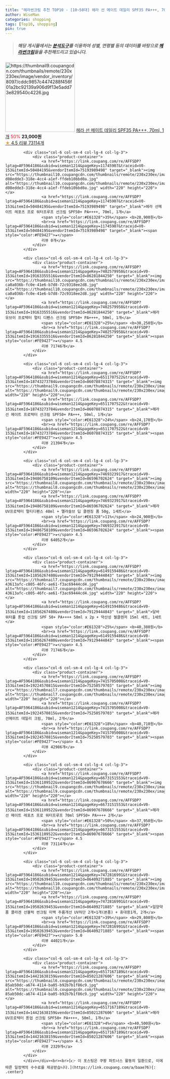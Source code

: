 ```yaml
---
title: "헤라썬크림 추천 TOP10 - [10~50대] 헤라 선 메이트 데일리 SPF35 PA+++, 70ml, 1개"
author: WiseMan
categories: shopping
tags: [Top10, shopping]
pin: true
---
```


> ##### 해당 게시물에서는 [**분석도구**](https://itemscout.io/)를 이용하여 **성별**, **연령별** 등의 데이터를 바탕으로 [**헤라썬크림**](https://link.coupang.com/a/baae76)들을 추천해드리고 있습니다.
<div class="container"><div class="row">
            <div class="col-6 col-sm-4 col-lg-4 col-lg-3">
                <div class="product-container">
                    <a href="https://link.coupang.com/re/AFFSDP?lptag=AF5964186&subid=wiseman1214&pageKey=1815618117&traceid=V0-153&itemId=19717818320&vendorItemId=87557097724" target="_blank"><img src="https://thumbnail9.coupangcdn.com/thumbnails/remote/230x230ex/image/vendor_inventory/8097/cddc9857c4474288f456f01a2bc92139a906d9f13e5add73e829540c4226.jpg" alt="https://thumbnail9.coupangcdn.com/thumbnails/remote/230x230ex/image/vendor_inventory/8097/cddc9857c4474288f456f01a2bc92139a906d9f13e5add73e829540c4226.jpg" width="220" height="220"></a>
                    <a href="https://link.coupang.com/re/AFFSDP?lptag=AF5964186&subid=wiseman1214&pageKey=1815618117&traceid=V0-153&itemId=19717818320&vendorItemId=87557097724" target="_blank">헤라 선 메이트 데일리 SPF35 PA+++, 70ml, 1개</a>
                    <span style="color:#E61328">50%</span> <b>23,000원</b>
                    <br><a href="https://link.coupang.com/re/AFFSDP?lptag=AF5964186&subid=wiseman1214&pageKey=1815618117&traceid=V0-153&itemId=19717818320&vendorItemId=87557097724" target="_blank"><span style="color:#FE9427">★</span> 4.5
                    리뷰 73114개</a>
                </div>
            </div>
            
            <div class="col-6 col-sm-4 col-lg-4 col-lg-3">
                <div class="product-container">
                    <a href="https://link.coupang.com/re/AFFSDP?lptag=AF5964186&subid=wiseman1214&pageKey=11745907&traceid=V0-153&itemId=50484195&vendorItemId=75193989498" target="_blank"><img src="https://thumbnail10.coupangcdn.com/thumbnails/remote/230x230ex/image/retail/images/8564168547424630-d08edde3-318e-4cc4-a1ef-ffdeb10bbd0a.jpg" alt="https://thumbnail10.coupangcdn.com/thumbnails/remote/230x230ex/image/retail/images/8564168547424630-d08edde3-318e-4cc4-a1ef-ffdeb10bbd0a.jpg" width="220" height="220"></a>
                    <a href="https://link.coupang.com/re/AFFSDP?lptag=AF5964186&subid=wiseman1214&pageKey=11745907&traceid=V0-153&itemId=50484195&vendorItemId=75193989498" target="_blank">헤라 선메이트 레포츠 프로 워터프루프 선크림 SPF50+ PA++++, 70ml, 1개</a>
                    <span style="color:#E61328">35%</span> <b>28,900원</b>
                    <br><a href="https://link.coupang.com/re/AFFSDP?lptag=AF5964186&subid=wiseman1214&pageKey=11745907&traceid=V0-153&itemId=50484195&vendorItemId=75193989498" target="_blank"><span style="color:#FE9427">★</span> 
                    리뷰 0개</a>
                </div>
            </div>
            
            <div class="col-6 col-sm-4 col-lg-4 col-lg-3">
                <div class="product-container">
                    <a href="https://link.coupang.com/re/AFFSDP?lptag=AF5964186&subid=wiseman1214&pageKey=7402579958&traceid=V0-153&itemId=19163355516&vendorItemId=86281844250" target="_blank"><img src="https://thumbnail10.coupangcdn.com/thumbnails/remote/230x230ex/image/retail/images/2617191300426652-ca0a036b-fc0e-41e6-b7d8-72c9318ee2d8.jpg" alt="https://thumbnail10.coupangcdn.com/thumbnails/remote/230x230ex/image/retail/images/2617191300426652-ca0a036b-fc0e-41e6-b7d8-72c9318ee2d8.jpg" width="220" height="220"></a>
                    <a href="https://link.coupang.com/re/AFFSDP?lptag=AF5964186&subid=wiseman1214&pageKey=7402579958&traceid=V0-153&itemId=19163355516&vendorItemId=86281844250" target="_blank">헤라 유브이 프로텍터 멀티 디펜스 선크림 SPF50+ PA++++, 50ml, 1개</a>
                    <span style="color:#E61328">25%</span> <b>38,250원</b>
                    <br><a href="https://link.coupang.com/re/AFFSDP?lptag=AF5964186&subid=wiseman1214&pageKey=7402579958&traceid=V0-153&itemId=19163355516&vendorItemId=86281844250" target="_blank"><span style="color:#FE9427">★</span> 4.5
                    리뷰 71746개</a>
                </div>
            </div>
            
            <div class="col-6 col-sm-4 col-lg-4 col-lg-3">
                <div class="product-container">
                    <a href="https://link.coupang.com/re/AFFSDP?lptag=AF5964186&subid=wiseman1214&pageKey=6511707522&traceid=V0-153&itemId=18743273784&vendorItemId=86078874315" target="_blank"><img src="https://thumbnail9.coupangcdn.com/thumbnails/remote/230x230ex/image/vendor_inventory/128f/965dd4354eb0173d2f8fdd5ce083a46f8dd0eeb651dd0d3693e794dfcb7e.jpg" alt="https://thumbnail9.coupangcdn.com/thumbnails/remote/230x230ex/image/vendor_inventory/128f/965dd4354eb0173d2f8fdd5ce083a46f8dd0eeb651dd0d3693e794dfcb7e.jpg" width="220" height="220"></a>
                    <a href="https://link.coupang.com/re/AFFSDP?lptag=AF5964186&subid=wiseman1214&pageKey=6511707522&traceid=V0-153&itemId=18743273784&vendorItemId=86078874315" target="_blank">헤라 선 메이트 프로텍터 선크림 SPF50+ PA+++, 50ml, 1개</a>
                    <span style="color:#E61328">24%</span> <b>24,170원</b>
                    <br><a href="https://link.coupang.com/re/AFFSDP?lptag=AF5964186&subid=wiseman1214&pageKey=6511707522&traceid=V0-153&itemId=18743273784&vendorItemId=86078874315" target="_blank"><span style="color:#FE9427">★</span> 4.5
                    리뷰 21394개</a>
                </div>
            </div>
            
            <div class="col-6 col-sm-4 col-lg-4 col-lg-3">
                <div class="product-container">
                    <a href="https://link.coupang.com/re/AFFSDP?lptag=AF5964186&subid=wiseman1214&pageKey=7469323917&traceid=V0-153&itemId=19486758109&vendorItemId=86596702624" target="_blank"><img src="https://thumbnail8.coupangcdn.com/thumbnails/remote/230x230ex/image/vendor_inventory/ddd9/e99c3c50ebfc7edcf2a2607f4fb641417ff24314d48b12954b05e4bf5008.jpeg" alt="https://thumbnail8.coupangcdn.com/thumbnails/remote/230x230ex/image/vendor_inventory/ddd9/e99c3c50ebfc7edcf2a2607f4fb641417ff24314d48b12954b05e4bf5008.jpeg" width="220" height="220"></a>
                    <a href="https://link.coupang.com/re/AFFSDP?lptag=AF5964186&subid=wiseman1214&pageKey=7469323917&traceid=V0-153&itemId=19486758109&vendorItemId=86596702624" target="_blank">헤라 UV프로텍터 멀티디펜스 40ml + 멜라솔브 딥 클렌징 폼 50g, 1세트</a>
                    <span style="color:#E61328">11%</span> <b>24,900원</b>
                    <br><a href="https://link.coupang.com/re/AFFSDP?lptag=AF5964186&subid=wiseman1214&pageKey=7469323917&traceid=V0-153&itemId=19486758109&vendorItemId=86596702624" target="_blank"><span style="color:#FE9427">★</span> 4.5
                    리뷰 64052개</a>
                </div>
            </div>
            
            <div class="col-6 col-sm-4 col-lg-4 col-lg-3">
                <div class="product-container">
                    <a href="https://link.coupang.com/re/AFFSDP?lptag=AF5964186&subid=wiseman1214&pageKey=6149159486&traceid=V0-153&itemId=11856267480&vendorItemId=79129444843" target="_blank"><img src="https://thumbnail7.coupangcdn.com/thumbnails/remote/230x230ex/image/retail/images/398654994856171-43613afc-c805-46fc-ae61-f3ac69444cd4.jpg" alt="https://thumbnail7.coupangcdn.com/thumbnails/remote/230x230ex/image/retail/images/398654994856171-43613afc-c805-46fc-ae61-f3ac69444cd4.jpg" width="220" height="220"></a>
                    <a href="https://link.coupang.com/re/AFFSDP?lptag=AF5964186&subid=wiseman1214&pageKey=6149159486&traceid=V0-153&itemId=11856267480&vendorItemId=79129444843" target="_blank">달바 워터풀 톤업 선크림 SPF 50+ PA++++ 50ml x 2p + 약산성 젤클렌저 15ml 세트, 1세트</a>
                    <span style="color:#E61328">25%</span> <b>40,380원</b>
                    <br><a href="https://link.coupang.com/re/AFFSDP?lptag=AF5964186&subid=wiseman1214&pageKey=6149159486&traceid=V0-153&itemId=11856267480&vendorItemId=79129444843" target="_blank"><span style="color:#FE9427">★</span> 4.5
                    리뷰 71746개</a>
                </div>
            </div>
            
            <div class="col-6 col-sm-4 col-lg-4 col-lg-3">
                <div class="product-container">
                    <a href="https://link.coupang.com/re/AFFSDP?lptag=AF5964186&subid=wiseman1214&pageKey=7415705008&traceid=V0-153&itemId=19224570815&vendorItemId=75250579703" target="_blank"><img src="https://thumbnail7.coupangcdn.com/thumbnails/remote/230x230ex/image/vendor_inventory/7d33/c985fa36039f268ab8f69201392cc11c4c1c3f927f73f9774ac33a773ce4.jpg" alt="https://thumbnail7.coupangcdn.com/thumbnails/remote/230x230ex/image/vendor_inventory/7d33/c985fa36039f268ab8f69201392cc11c4c1c3f927f73f9774ac33a773ce4.jpg" width="220" height="220"></a>
                    <a href="https://link.coupang.com/re/AFFSDP?lptag=AF5964186&subid=wiseman1214&pageKey=7415705008&traceid=V0-153&itemId=19224570815&vendorItemId=75250579703" target="_blank">헤라 선메이트 데일리 크림, 70ml, 2개</a>
                    <span style="color:#E61328">18%</span> <b>40,710원</b>
                    <br><a href="https://link.coupang.com/re/AFFSDP?lptag=AF5964186&subid=wiseman1214&pageKey=7415705008&traceid=V0-153&itemId=19224570815&vendorItemId=75250579703" target="_blank"><span style="color:#FE9427">★</span> 4.5
                    리뷰 42986개</a>
                </div>
            </div>
            
            <div class="col-6 col-sm-4 col-lg-4 col-lg-3">
                <div class="product-container">
                    <a href="https://link.coupang.com/re/AFFSDP?lptag=AF5964186&subid=wiseman1214&pageKey=6673151553&traceid=V0-153&itemId=15361109522&vendorItemId=86907678666" target="_blank"><img src="https://thumbnail9.coupangcdn.com/thumbnails/remote/230x230ex/image/vendor_inventory/5ba1/f87897387673d99ea5be2a050eb2d7a5299c5ff915590821567f183027f2.png" alt="https://thumbnail9.coupangcdn.com/thumbnails/remote/230x230ex/image/vendor_inventory/5ba1/f87897387673d99ea5be2a050eb2d7a5299c5ff915590821567f183027f2.png" width="220" height="220"></a>
                    <a href="https://link.coupang.com/re/AFFSDP?lptag=AF5964186&subid=wiseman1214&pageKey=6673151553&traceid=V0-153&itemId=15361109522&vendorItemId=86907678666" target="_blank">헤라 선 메이트 레포츠 프로 워터프루프 70ml SPF50+ PA++++ 2개</a>
                    <span style="color:#E61328">50%</span> <b>37,950원</b>
                    <br><a href="https://link.coupang.com/re/AFFSDP?lptag=AF5964186&subid=wiseman1214&pageKey=6673151553&traceid=V0-153&itemId=15361109522&vendorItemId=86907678666" target="_blank"><span style="color:#FE9427">★</span> 4.5
                    리뷰 73114개</a>
                </div>
            </div>
            
            <div class="col-6 col-sm-4 col-lg-4 col-lg-3">
                <div class="product-container">
                    <a href="https://link.coupang.com/re/AFFSDP?lptag=AF5964186&subid=wiseman1214&pageKey=7472816991&traceid=V0-153&itemId=19502639453&vendorItemId=86409271885" target="_blank"><img src="https://thumbnail10.coupangcdn.com/thumbnails/remote/230x230ex/image/vendor_inventory/6847/031aa72eed8332725103b96ed9b151e2b948c8e770a4e1c80fd5d5000b07.jpg" alt="https://thumbnail10.coupangcdn.com/thumbnails/remote/230x230ex/image/vendor_inventory/6847/031aa72eed8332725103b96ed9b151e2b948c8e770a4e1c80fd5d5000b07.jpg" width="220" height="220"></a>
                    <a href="https://link.coupang.com/re/AFFSDP?lptag=AF5964186&subid=wiseman1214&pageKey=7472816991&traceid=V0-153&itemId=19502639453&vendorItemId=86409271885" target="_blank">일양약품 콜라겐 선블럭 썬크림 미백 주름개선 UV차단 2개+1개(본품) + 휴대용1개, 2개</a>
                    <span style="color:#E61328">39%</span> <b>29,800원</b>
                    <br><a href="https://link.coupang.com/re/AFFSDP?lptag=AF5964186&subid=wiseman1214&pageKey=7472816991&traceid=V0-153&itemId=19502639453&vendorItemId=86409271885" target="_blank"><span style="color:#FE9427">★</span> 5.0
                    리뷰 44021개</a>
                </div>
            </div>
            
            <div class="col-6 col-sm-4 col-lg-4 col-lg-3">
                <div class="product-container">
                    <a href="https://link.coupang.com/re/AFFSDP?lptag=AF5964186&subid=wiseman1214&pageKey=6517167189&traceid=V0-153&itemId=14421638159&vendorItemId=85021287606" target="_blank"><img src="https://thumbnail6.coupangcdn.com/thumbnails/remote/230x230ex/image/retail/images/2700687796069040-85ab50dc-a674-4114-ba05-b92b7b1f86c9.jpg" alt="https://thumbnail6.coupangcdn.com/thumbnails/remote/230x230ex/image/retail/images/2700687796069040-85ab50dc-a674-4114-ba05-b92b7b1f86c9.jpg" width="220" height="220"></a>
                    <a href="https://link.coupang.com/re/AFFSDP?lptag=AF5964186&subid=wiseman1214&pageKey=6517167189&traceid=V0-153&itemId=14421638159&vendorItemId=85021287606" target="_blank">헤라 UV프로텍터 톤업 선크림 SPF50+ PA++++, 50ml, 1개</a>
                    <span style="color:#E61328">4%</span> <b>40,500원</b>
                    <br><a href="https://link.coupang.com/re/AFFSDP?lptag=AF5964186&subid=wiseman1214&pageKey=6517167189&traceid=V0-153&itemId=14421638159&vendorItemId=85021287606" target="_blank"><span style="color:#FE9427">★</span> 4.5
                    리뷰 2329개</a>
                </div>
            </div>
            </div></div><br><br>[👉 이 포스팅은 쿠팡 파트너스 활동의 일환으로, 이에 따른 일정액의 수수료를 제공받습니다.](https://link.coupang.com/a/baae76){: .center}